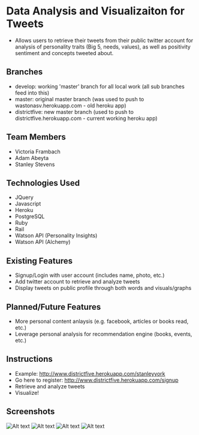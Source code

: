 # Data Analysis and Visualizaiton for Tweets
* Allows users to retrieve their tweets from their public twitter account for analysis of personality traits (Big 5, needs, values), as well as positivity sentiment and concepts tweeted about.

## Branches
* develop: working 'master' branch for all local work (all sub branches feed into this)
* master: original master branch (was used to push to wastonasv.herokuapp.com - old heroku app)
* districtfive: new master branch (used to push to districtfive.herokuapp.com - current working heroku app)

## Team Members
* Victoria Frambach
* Adam Abeyta
* Stanley Stevens

## Technologies Used

* JQuery
* Javascript
* Heroku
* PostgreSQL
* Ruby
* Rail
* Watson API (Personality Insights)
* Watson API (Alchemy)

## Existing Features

* Signup/Login with user account (includes name, photo, etc.)
* Add twitter account to retrieve and analyze tweets
* Display tweets on public profile through both words and visuals/graphs

## Planned/Future Features

* More personal content anlaysis (e.g. facebook, articles or books read, etc.) 
* Leverage personal analysis for recommendation engine (books, events, etc.)

## Instructions
* Example: http://www.districtfive.herokuapp.com/stanleyyork
* Go here to register: http://www.districtfive.herokuapp.com/signup
* Retrieve and analyze tweets
* Visualize!

## Screenshots
![Alt text](https://github.com/Stanleyyork/watson/tree/develop/app/assets/images/homepage.png?raw=true "Homepage")
![Alt text](https://github.com/Stanleyyork/watson/tree/develop/app/assets/images/profile_a.png?raw=true "Profile")
![Alt text](https://github.com/Stanleyyork/watson/tree/develop/app/assets/images/profile_b.png?raw=true  "Profile")
![Alt text](https://github.com/Stanleyyork/watson/tree/develop/app/assets/images/settings.png?raw=true "Settings")
